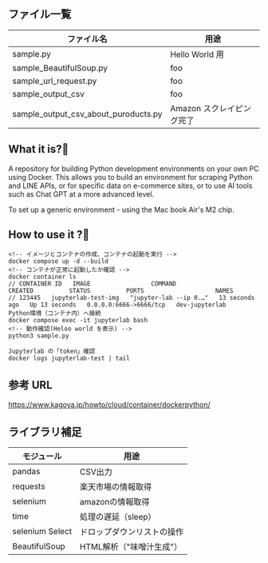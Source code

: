 ## ファイル一覧
| ファイル名 | 用途 |
| -------- | -------- |
| sample.py | Hello World 用 |
| sample_BeautifulSoup.py | foo |
| sample_url_request.py | foo |
| sample_output_csv | foo |
| sample_output_csv_about_puroducts.py | Amazon スクレイピング完了 |

## What it is?🧐
A repository for building Python development environments on your own PC using Docker.
This allows you to build an environment for scraping Python and LINE APIs, or for specific data on e-commerce sites, or to use AI tools such as Chat GPT at a more advanced level.

To set up a generic environment - using the Mac book Air's M2 chip.


## How to use it ?🧐

<!--  root  -->
```
<!-- イメージとコンテナの作成、コンテナの起動を実行 -->
docker compose up -d --build
<!-- コンテナが正常に起動したか確認 -->
docker container ls
// CONTAINER ID   IMAGE                 COMMAND                  CREATED          STATUS          PORTS                    NAMES
// 123445   jupyterlab-test-img   "jupyter-lab --ip 0.…"   13 seconds ago   Up 13 seconds   0.0.0.0:6666->6666/tcp   dev-jupyterlab
Python環境（コンテナ内）へ接続
docker compose exec -it jupyterlab bash
<!-- 動作確認(Heloo world を表示) -->
python3 sample.py
```

```
Jupyterlab の「token」確認
docker logs jupyterlab-test | tail
```


## 参考 URL
https://www.kagoya.jp/howto/cloud/container/dockerpython/


## ライブラリ補足
| モジュール | 用途 |
| -------- | -------- |
| pandas | CSV出力 |
| requests | 楽天市場の情報取得 |
| selenium | amazonの情報取得 |
| time | 処理の遅延（sleep） |
| selenium Select | ドロップダウンリストの操作 |
| BeautifulSoup | HTML解析（"味噌汁生成"） |